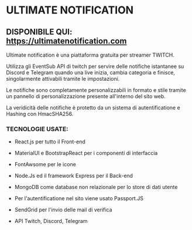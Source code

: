 # **ULTIMATE NOTIFICATION**

## **DISPONIBILE QUI: https://ultimatenotification.com**
    
Ultimate notification è una piattaforma gratuita per streamer TWITCH.
    
Utilizza gli EventSub API di twitch per servire delle notifiche istantanee su Discord e Telegram
quando una live inizia, cambia categoria e finisce, singolarmente attivabili tramite le impostazioni.
    
Le notifiche sono completamente personalizzabili in formato e stile tramite un pannello di personalizzazione
presente all'interno del sito web.
    
La veridicità delle notifiche è protetto da un sistema di autentificatione e Hashing con HmacSHA256.
    
### TECNOLOGIE USATE:
    
- React.js per tutto il Front-end
     
- MaterialUI e BootstrapReact per i componenti di interfaccia

- FontAwsome per le icone
      
- Node.Js ed il framework Express per il Back-end 
      
- MongoDB come database non relazionale per lo store di dati utente
    
- Per l'autentificatione nel sito viene usato Passport.JS
      
- SendGrid per l'invio delle mail di verifica
      
- API Twitch, Discord, Telegram
    
    
    
    
    
